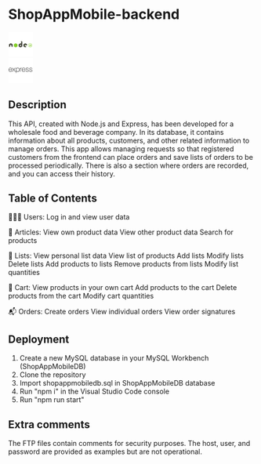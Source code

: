 # ShopAppMobile-backend
<a href="https://nodejs.org" rel="nofollow"> <img width="10%" src="https://raw.githubusercontent.com/devicons/devicon/master/icons/nodejs/nodejs-original-wordmark.svg" alt="nodejs" style="max-width: 100%;"> </a>  
<a href="https://expressjs.com" rel="nofollow"> <img width="10%" src="https://raw.githubusercontent.com/devicons/devicon/master/icons/express/express-original-wordmark.svg" alt="express" style="max-width: 100%;"> </a>

## Description
This API, created with Node.js and Express, has been developed for a wholesale food and beverage company. In its database, it contains information about all products, customers, and other related information to manage orders. This app allows managing requests so that registered customers from the frontend can place orders and save lists of orders to be processed periodically. There is also a section where orders are recorded, and you can access their history.

## Table of Contents
👨‍👦‍👦 Users:
Log in and view user data

🍗 Articles:
View own product data
View other product data
Search for products

📃 Lists:
View personal list data
View list of products
Add lists
Modify lists
Delete lists
Add products to lists
Remove products from lists
Modify list quantities

🛒 Cart:
View products in your own cart
Add products to the cart
Delete products from the cart
Modify cart quantities

📬 Orders:
Create orders
View individual orders
View order signatures

## Deployment
1. Create a new MySQL database in your MySQL Workbench (ShopAppMobileDB)
3. Clone the repository
4. Import shopappmobiledb.sql in ShopAppMobileDB database
5. Run "npm i" in the Visual Studio Code console
6. Run "npm run start"

## Extra comments
The FTP files contain comments for security purposes. The host, user, and password are provided as examples but are not operational.
